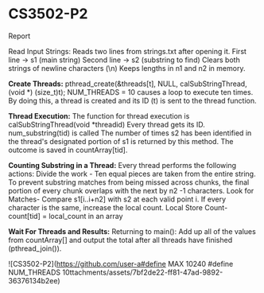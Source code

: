 # CS3502-P2
Report

Read Input Strings:
Reads two lines from strings.txt after opening it.
First line → s1 (main string)
Second line → s2 (substring to find)
Clears both strings of newline characters (\n)
Keeps lengths in n1 and n2 in memory.

**Create Threads:**
pthread_create(&threads[t], NULL, calSubStringThread, (void *) (size_t)t);
NUM_THREADS = 10 causes a loop to execute ten times.
By doing this, a thread is created and its ID (t) is sent to the thread function.

**Thread Execution:**
The function for thread execution is calSubStringThread(void *threadid)
Every thread gets its ID.
num_substring(tid) is called
The number of times s2 has been identified in the thread's designated portion of s1 is returned by this method.
The outcome is saved in countArray[tid].

**Counting Substring in a Thread:**
Every thread performs the following actions:
Divide the work - Ten equal pieces are taken from the entire string.
To prevent substring matches from being missed across chunks, the final portion of every chunk overlaps with the next by n2 -1 characters.
Look for Matches- Compare s1[i..i+n2] with s2 at each valid point i.
If every character is the same, increase the local count.
Local Store Count- count[tid] = local_count in an array

**Wait For Threads and Results:**
Returning to main():
Add up all of the values from countArray[] and output the total after all threads have finished (pthread_join()).


![CS3502-P2](https://github.com/user-a#define MAX 10240
#define NUM_THREADS 10ttachments/assets/7bf2de22-ff81-47ad-9892-36376134b2ee)
